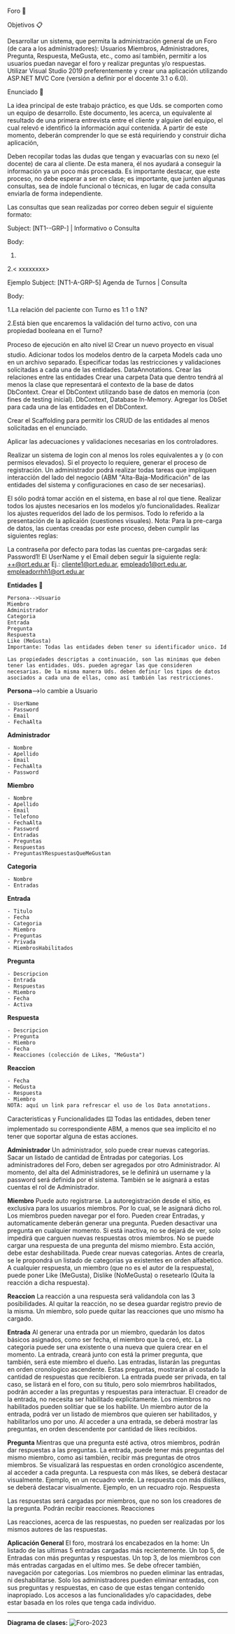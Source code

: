Foro 📖

Objetivos 📋

Desarrollar un sistema, que permita la administración general de un Foro (de cara a los administradores): Usuarios Miembros, Administradores, Pregunta, Respuesta, MeGusta, etc., como así también, permitir a los usuarios puedan navegar el foro y realizar preguntas y/o respuestas. Utilizar Visual Studio 2019 preferentemente y crear una aplicación utilizando ASP.NET MVC Core (versión a definir por el docente 3.1 o 6.0).

Enunciado 📢

La idea principal de este trabajo práctico, es que Uds. se comporten como un equipo de desarrollo. Este documento, les acerca, un equivalente al resultado de una primera entrevista entre el cliente y alguien del equipo, el cual relevó e identificó la información aquí contenida. A partir de este momento, deberán comprender lo que se está requiriendo y construir dicha aplicación,

Deben recopilar todas las dudas que tengan y evacuarlas con su nexo (el docente) de cara al cliente. De esta manera, él nos ayudará a conseguir la información ya un poco más procesada. Es importante destacar, que este proceso, no debe esperar a ser en clase; es importante, que junten algunas consultas, sea de índole funcional o técnicas, en lugar de cada consulta enviarla de forma independiente.

Las consultas que sean realizadas por correo deben seguir el siguiente formato:

Subject: [NT1--GRP-] | Informativo o Consulta

Body:

1.

2.< xxxxxxxx>

Ejemplo
Subject: [NT1-A-GRP-5] Agenda de Turnos | Consulta

Body:

1.La relación del paciente con Turno es 1:1 o 1:N?

2.Está bien que encaremos la validación del turno activo, con una propiedad booleana en el Turno?

Proceso de ejecución en alto nivel ☑️
Crear un nuevo proyecto en visual studio.
Adicionar todos los modelos dentro de la carpeta Models cada uno en un archivo separado.
Especificar todas las restricciones y validaciones solicitadas a cada una de las entidades. DataAnnotations.
Crear las relaciones entre las entidades
Crear una carpeta Data que dentro tendrá al menos la clase que representará el contexto de la base de datos DbContext.
Crear el DbContext utilizando base de datos en memoria (con fines de testing inicial). DbContext, Database In-Memory.
Agregar los DbSet para cada una de las entidades en el DbContext.

Crear el Scaffolding para permitir los CRUD de las entidades al menos solicitadas en el enunciado.

Aplicar las adecuaciones y validaciones necesarias en los controladores.

Realizar un sistema de login con al menos los roles equivalentes a y (o con permisos elevados).
Si el proyecto lo requiere, generar el proceso de registración.
Un administrador podrá realizar todas tareas que impliquen interacción del lado del negocio (ABM "Alta-Baja-Modificación" de las entidades del sistema y configuraciones en caso de ser necesarias).

El sólo podrá tomar acción en el sistema, en base al rol que tiene.
Realizar todos los ajustes necesarios en los modelos y/o funcionalidades.
Realizar los ajustes requeridos del lado de los permisos.
Todo lo referido a la presentación de la aplicaión (cuestiones visuales).
Nota: Para la pre-carga de datos, las cuentas creadas por este proceso, deben cumplir las siguientes reglas:

La contraseña por defecto para todas las cuentas pre-cargadas será: Password1!
El UserName y el Email deben seguir la siguiente regla: ++@ort.edu.ar Ej.: cliente1@ort.edu.ar, empleado1@ort.edu.ar, empleadorrhh1@ort.edu.ar

**Entidades** 📄
```
Persona-->Usuario
Miembro
Administrador
Categoria
Entrada
Pregunta
Respuesta
Like (MeGusta)
Importante: Todas las entidades deben tener su identificador unico. Id

Las propiedades descriptas a continuación, son las minimas que deben tener las entidades. Uds. pueden agregar las que consideren necesarias. De la misma manera Uds. deben definir los tipos de datos asociados a cada una de ellas, como así también las restricciones.
```
**Persona**-->lo cambie a Usuario
```
- UserName
- Password
- Email
- FechaAlta
```
  
**Administrador**
```
- Nombre
- Apellido
- Email
- FechaAlta
- Password
```
  
**Miembro**
```
- Nombre
- Apellido
- Email
- Telefono
- FechaAlta
- Password
- Entradas
- Preguntas
- Respuestas
- PreguntasYRespuestasQueMeGustan
```

**Categoria**
```
- Nombre
- Entradas
```

**Entrada**
```
- Titulo
- Fecha
- Categoria
- Miembro
- Preguntas
- Privada
- MiembrosHabilitados
  ```

**Pregunta**
```
- Descripcion
- Entrada
- Respuestas
- Miembro
- Fecha
- Activa
```
  
**Respuesta**
```
- Descripcion
- Pregunta
- Miembro
- Fecha
- Reacciones (colección de Likes, "MeGusta")
  ```
**Reaccion**
```
- Fecha
- MeGusta
- Respuesta
- Miembro
NOTA: aquí un link para refrescar el uso de los Data annotations.
```

Caracteristicas y Funcionalidades ⌨️
Todas las entidades, deben tener implementado su correspondiente ABM, a menos que sea implicito el no tener que soportar alguna de estas acciones.

**Administrador**
Un administrador, solo puede crear nuevas categorias.
Sacar un listado de cantidad de Entradas por categorias.
Los administradores del Foro, deben ser agregados por otro Administrador.
Al momento, del alta del Administradores, se le definirá un username y la password será definida por el sistema.
También se le asignará a estas cuentas el rol de Administrador.

**Miembro**
Puede auto registrarse.
La autoregistración desde el sitio, es exclusiva para los usuarios miembros. Por lo cual, se le asignará dicho rol.
Los miembros pueden navegar por el foro.
Pueden crear Entradas, y automaticamente deberán generar una pregunta.
Pueden desactivar una pregunta en cualquier momento. Si está inactiva, no se dejará de ver, solo impedirá que carguen nuevas respuestas otros miembros.
No se puede cargar una respuesta de una pregunta del mismo miembro. Esta acción, debe estar deshabilitada.
Puede crear nuevas categorias.
Antes de crearla, se le propondrá un listado de categorias ya existentes en orden alfabetico.
A cualquier respuesta, un miembro (que no es el autor de la respuesta), puede poner Like (MeGusta), Dislike (NoMeGusta) o resetearlo (Quita la reacción a dicha respuesta).

**Reaccion**
La reacción a una respuesta será validandola con las 3 posibilidades.
Al quitar la reacción, no se desea guardar registro previo de la misma.
Un miembro, solo puede quitar las reacciones que uno mismo ha cargado.

**Entrada**
Al generar una entrada por un miembro, quedarán los datos básicos asignados, como ser fecha, el miembro que la creó, etc.
La categoria puede ser una existente o una nueva que quiera crear en el momento.
La entrada, creará junto con está la primer pregunta, que también, será este miembro el dueño.
Las entradas, listarán las preguntas en orden cronologico ascendente.
Estas preguntas, mostrarán al costado la cantidad de respuestas que recibieron.
La entrada puede ser privada, en tal caso, se listará en el foro, con su titulo, pero solo miemrbros habilitados, podrán acceder a las preguntas y respuestas para interactuar.
El creador de la entrada, no necesita ser habilitado explicitamente.
Los miembros no habilitados pueden solitiar que se los habilite.
Un miembro autor de la entrada, podrá ver un listado de miembros que quieren ser habilitados, y habilitarlos uno por uno.
Al acceder a una entrada, se deberá mostrar las preguntas, en orden descendente por cantidad de likes recibidos.

**Pregunta**
Mientras que una pregunta esté activa, otros miembros, podrán dar respuestas a las preguntas.
La entrada, puede tener más preguntas del mismo miembro, como asi también, recibir más preguntas de otros miembros.
Se visualizará las respuestas en orden cronológico ascendente, al acceder a cada pregunta.
La respuesta con más likes, se deberá destacar visualmente. Ejemplo, en un recuadro verde.
La respuesta con más dislikes, se deberá destacar visualmente. Ejemplo, en un recuadro rojo.
Respuesta

Las respuestas será cargadas por miembros, que no son los creadores de la pregunta.
Podrán recibir reacciones.
Reacciones

Las reacciones, acerca de las respuestas, no pueden ser realizadas por los mismos autores de las respuestas.

**Aplicación General**
El foro, mostrará los encabezados en la home:
Un listado de las ultimas 5 entradas cargadas más recientemente.
Un top 5, de Entradas con más preguntas y respuestas.
Un top 3, de los miembros con más entradas cargadas en el ultimo mes.
Se debe ofrecer también, navegación por categorias.
Los miembros no pueden eliminar las entradas, ni deshabilitarse.
Solo los administradores pueden eliminar entradas, con sus preguntas y respuestas, en caso de que estas tengan contenido inapropiado.
Los accesos a las funcionalidades y/o capacidades, debe estar basada en los roles que tenga cada individuo.

----
**Diagrama de clases:**
![Foro-2023](https://github.com/Deby93/2C-2023-Foro-PNT1-LANDA/assets/92892665/983e0d80-9689-405c-b15e-296da8aea16b)

